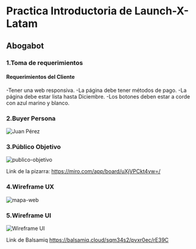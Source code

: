 # Practica Introductoria de Launch-X-Latam

## Abogabot

### 1.Toma de requerimientos

#### Requerimientos del Cliente

-Tener una web responsiva.
-La página debe tener métodos de pago.
-La página debe estar lista hasta Diciembre.
-Los botones deben estar a corde con azul marino y blanco.

### 2.Buyer Persona

![Juan Pérez](https://user-images.githubusercontent.com/102496789/202271928-c0cf03f4-9e51-4e09-ad59-cd92a438bcdd.jpg)

### 3.Público Objetivo

![publico-objetivo](https://user-images.githubusercontent.com/102496789/202279459-ec937ef1-5fb5-43e8-8a72-3b8327531010.png)

Link de la pizarra:
https://miro.com/app/board/uXjVPCkt4vw=/

### 4.Wireframe UX 

![mapa-web](https://user-images.githubusercontent.com/102496789/202296032-e29b067d-a762-4d21-8fc7-928bfd4d9dff.jpg)


### 5.Wireframe UI

![Wireframe UI](https://user-images.githubusercontent.com/102496789/202310615-74f8f531-e4f0-4c3e-8384-61103bab4508.jpg)

Link de Balsamiq
https://balsamiq.cloud/sqm34s2/pvxr0ec/rE39C
